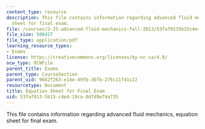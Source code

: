 ```yaml
---
content_type: resource
description: This file contains information regarding advanced fluid mechanics, equation
  sheet for final exam.
file: /courses/2-25-advanced-fluid-mechanics-fall-2013/53faf9135b15c4e419ca8dfd9e74a735_MIT2_25F13_EquationSheet.pdf
file_size: 508427
file_type: application/pdf
learning_resource_types:
- Exams
license: https://creativecommons.org/licenses/by-nc-sa/4.0/
ocw_type: OCWFile
parent_title: Exams
parent_type: CourseSection
parent_uid: 9682f263-e14e-49fb-36fb-276c11f41c22
resourcetype: Document
title: Equation Sheet for Final Exam
uid: 53faf913-5b15-c4e4-19ca-8dfd9e74a735
---
```

This file contains information regarding advanced fluid mechanics, equation sheet for final exam.